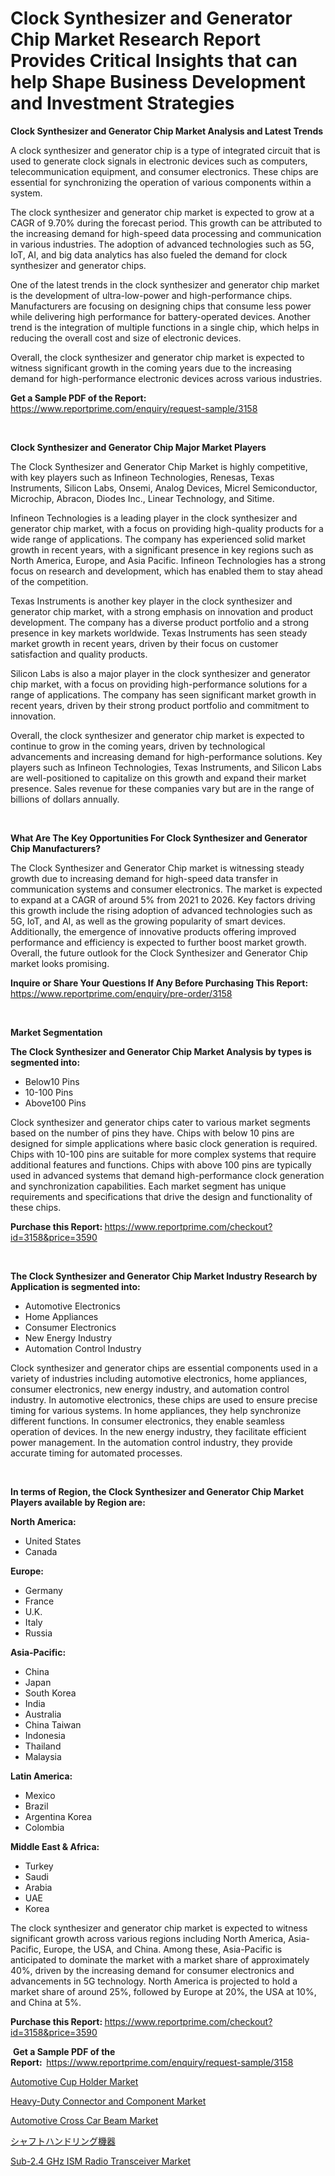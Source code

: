 <p><h1>Clock Synthesizer and Generator Chip Market Research Report Provides Critical Insights that can help Shape Business Development and Investment Strategies</h1></p><p><strong>Clock Synthesizer and Generator Chip Market Analysis and Latest Trends</strong></p>
<p><p>A clock synthesizer and generator chip is a type of integrated circuit that is used to generate clock signals in electronic devices such as computers, telecommunication equipment, and consumer electronics. These chips are essential for synchronizing the operation of various components within a system.</p><p>The clock synthesizer and generator chip market is expected to grow at a CAGR of 9.70% during the forecast period. This growth can be attributed to the increasing demand for high-speed data processing and communication in various industries. The adoption of advanced technologies such as 5G, IoT, AI, and big data analytics has also fueled the demand for clock synthesizer and generator chips.</p><p>One of the latest trends in the clock synthesizer and generator chip market is the development of ultra-low-power and high-performance chips. Manufacturers are focusing on designing chips that consume less power while delivering high performance for battery-operated devices. Another trend is the integration of multiple functions in a single chip, which helps in reducing the overall cost and size of electronic devices.</p><p>Overall, the clock synthesizer and generator chip market is expected to witness significant growth in the coming years due to the increasing demand for high-performance electronic devices across various industries.</p></p>
<p><strong>Get a Sample PDF of the Report:&nbsp;</strong> <a href="https://www.reportprime.com/enquiry/request-sample/3158">https://www.reportprime.com/enquiry/request-sample/3158</a></p>
<p>&nbsp;</p>
<p><strong>Clock Synthesizer and Generator Chip Major Market Players</strong></p>
<p><p>The Clock Synthesizer and Generator Chip Market is highly competitive, with key players such as Infineon Technologies, Renesas, Texas Instruments, Silicon Labs, Onsemi, Analog Devices, Micrel Semiconductor, Microchip, Abracon, Diodes Inc., Linear Technology, and Sitime.</p><p>Infineon Technologies is a leading player in the clock synthesizer and generator chip market, with a focus on providing high-quality products for a wide range of applications. The company has experienced solid market growth in recent years, with a significant presence in key regions such as North America, Europe, and Asia Pacific. Infineon Technologies has a strong focus on research and development, which has enabled them to stay ahead of the competition.</p><p>Texas Instruments is another key player in the clock synthesizer and generator chip market, with a strong emphasis on innovation and product development. The company has a diverse product portfolio and a strong presence in key markets worldwide. Texas Instruments has seen steady market growth in recent years, driven by their focus on customer satisfaction and quality products.</p><p>Silicon Labs is also a major player in the clock synthesizer and generator chip market, with a focus on providing high-performance solutions for a range of applications. The company has seen significant market growth in recent years, driven by their strong product portfolio and commitment to innovation.</p><p>Overall, the clock synthesizer and generator chip market is expected to continue to grow in the coming years, driven by technological advancements and increasing demand for high-performance solutions. Key players such as Infineon Technologies, Texas Instruments, and Silicon Labs are well-positioned to capitalize on this growth and expand their market presence. Sales revenue for these companies vary but are in the range of billions of dollars annually.</p></p>
<p>&nbsp;</p>
<p><strong>What Are The Key Opportunities For Clock Synthesizer and Generator Chip Manufacturers?</strong></p>
<p><p>The Clock Synthesizer and Generator Chip market is witnessing steady growth due to increasing demand for high-speed data transfer in communication systems and consumer electronics. The market is expected to expand at a CAGR of around 5% from 2021 to 2026. Key factors driving this growth include the rising adoption of advanced technologies such as 5G, IoT, and AI, as well as the growing popularity of smart devices. Additionally, the emergence of innovative products offering improved performance and efficiency is expected to further boost market growth. Overall, the future outlook for the Clock Synthesizer and Generator Chip market looks promising.</p></p>
<p><strong>Inquire or Share Your Questions If Any Before Purchasing This Report:</strong> <a href="https://www.reportprime.com/enquiry/pre-order/3158">https://www.reportprime.com/enquiry/pre-order/3158</a></p>
<p>&nbsp;</p>
<p><strong>Market Segmentation</strong></p>
<p><strong>The Clock Synthesizer and Generator Chip Market Analysis by types is segmented into:</strong></p>
<p><ul><li>Below10 Pins</li><li>10-100 Pins</li><li>Above100 Pins</li></ul></p>
<p><p>Clock synthesizer and generator chips cater to various market segments based on the number of pins they have. Chips with below 10 pins are designed for simple applications where basic clock generation is required. Chips with 10-100 pins are suitable for more complex systems that require additional features and functions. Chips with above 100 pins are typically used in advanced systems that demand high-performance clock generation and synchronization capabilities. Each market segment has unique requirements and specifications that drive the design and functionality of these chips.</p></p>
<p><strong>Purchase this Report:&nbsp;</strong><a href="https://www.reportprime.com/checkout?id=3158&price=3590">https://www.reportprime.com/checkout?id=3158&price=3590</a></p>
<p>&nbsp;</p>
<p><strong>The Clock Synthesizer and Generator Chip Market Industry Research by Application is segmented into:</strong></p>
<p><ul><li>Automotive Electronics</li><li>Home Appliances</li><li>Consumer Electronics</li><li>New Energy Industry</li><li>Automation Control Industry</li></ul></p>
<p><p>Clock synthesizer and generator chips are essential components used in a variety of industries including automotive electronics, home appliances, consumer electronics, new energy industry, and automation control industry. In automotive electronics, these chips are used to ensure precise timing for various systems. In home appliances, they help synchronize different functions. In consumer electronics, they enable seamless operation of devices. In the new energy industry, they facilitate efficient power management. In the automation control industry, they provide accurate timing for automated processes.</p></p>
<p>&nbsp;</p>
<p><strong>In terms of Region, the Clock Synthesizer and Generator Chip Market Players available by Region are:</strong></p>
<p>
    <p> <strong> North America: </strong>
        <ul>
            <li>United States</li>
            <li>Canada</li>
        </ul>
        </p> 
    <p> <strong> Europe: </strong>
        <ul>
            <li>Germany</li>
            <li>France</li>
            <li>U.K.</li>
            <li>Italy</li>
            <li>Russia</li>
        </ul>
        </p> 
    <p> <strong> Asia-Pacific: </strong>
        <ul>
            <li>China</li>
            <li>Japan</li>
            <li>South Korea</li>
            <li>India</li>
            <li>Australia</li>
            <li>China Taiwan</li>
            <li>Indonesia</li>
            <li>Thailand</li>
            <li>Malaysia</li>
        </ul>
        </p> 
    <p> <strong> Latin America: </strong>
        <ul>
            <li>Mexico</li>
            <li>Brazil</li>
            <li>Argentina Korea</li>
            <li>Colombia</li>
        </ul>
        </p> 
    <p> <strong> Middle East & Africa: </strong>
        <ul>
            <li>Turkey</li>
            <li>Saudi</li>
            <li>Arabia</li>
            <li>UAE</li>
            <li>Korea</li>
        </ul>
    </p>
    </p>
<p><p>The clock synthesizer and generator chip market is expected to witness significant growth across various regions including North America, Asia-Pacific, Europe, the USA, and China. Among these, Asia-Pacific is anticipated to dominate the market with a market share of approximately 40%, driven by the increasing demand for consumer electronics and advancements in 5G technology. North America is projected to hold a market share of around 25%, followed by Europe at 20%, the USA at 10%, and China at 5%.</p></p>
<p><strong>Purchase this Report: </strong><a href="https://www.reportprime.com/checkout?id=3158&price=3590">https://www.reportprime.com/checkout?id=3158&price=3590</a></p>
<p>&nbsp;<strong>Get a Sample PDF of the Report:&nbsp;&nbsp;</strong><a href="https://www.reportprime.com/enquiry/request-sample/3158">https://www.reportprime.com/enquiry/request-sample/3158</a></p>
<p><strong></strong></p>
<p><p><a href="https://issuu.com/reportprime-2/docs/automotive-cup-holder-market-size-2030.pptx">Automotive Cup Holder Market</a></p><p><a href="https://github.com/dimitrishawkinswaynenp91rgz/Market-Research-Report-List-2/blob/main/heavy-duty-connector-and-component-market.md">Heavy-Duty Connector and Component Market</a></p><p><a href="https://issuu.com/reportprime-2/docs/automotive-cross-car-beam-market-size-2030.pptx">Automotive Cross Car Beam Market</a></p><p><a href="https://github.com/avbqbctihcbe2/Market-Research-Report-List-1/blob/main/150581013241.md">シャフトハンドリング機器</a></p><p><a href="https://github.com/danielneavesallisons03mba/Market-Research-Report-List-1/blob/main/sub-24-ghz-ism-radio-transceiver-market.md">Sub-2.4 GHz ISM Radio Transceiver Market</a></p></p>